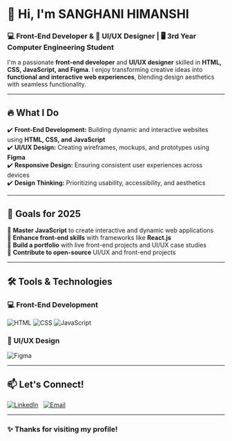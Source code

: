 # 👋 Hi, I'm SANGHANI HIMANSHI  
### 💻 Front-End Developer & 🎨 UI/UX Designer | 🖥️ 3rd Year Computer Engineering Student  

I'm a passionate **front-end developer** and **UI/UX designer** skilled in **HTML, CSS, JavaScript, and Figma**. I enjoy transforming creative ideas into **functional and interactive web experiences**, blending design aesthetics with seamless functionality.

---

## 🔥 What I Do  
✔️ **Front-End Development:** Building dynamic and interactive websites using **HTML, CSS, and JavaScript**  
✔️ **UI/UX Design:** Creating wireframes, mockups, and prototypes using **Figma**  
✔️ **Responsive Design:** Ensuring consistent user experiences across devices  
✔️ **Design Thinking:** Prioritizing usability, accessibility, and aesthetics  

---

## 🚀 Goals for 2025  
🔹 **Master JavaScript** to create interactive and dynamic web applications  
🔹 **Enhance front-end skills** with frameworks like **React.js**  
🔹 **Build a portfolio** with live front-end projects and UI/UX case studies  
🔹 **Contribute to open-source** UI/UX and front-end projects  

---

## 🛠️ Tools & Technologies

### 💻 **Front-End Development**
![HTML](https://img.shields.io/badge/HTML5-E34F26?logo=html5&logoColor=white)
![CSS](https://img.shields.io/badge/CSS3-1572B6?logo=css3&logoColor=white)
![JavaScript](https://img.shields.io/badge/JavaScript-F7DF1E?logo=javascript&logoColor=black)

### 🎨 **UI/UX Design**
![Figma](https://img.shields.io/badge/Figma-F24E1E?logo=figma&logoColor=white)

---

## 📫 Let's Connect!  
[![LinkedIn](https://img.shields.io/badge/LinkedIn-blue?style=flat&logo=linkedin&labelColor=blue)](https://www.linkedin.com/in/sanghani-himanshi-3b3832280/)&nbsp;&nbsp;
[![Email](https://img.shields.io/badge/Email-D14836?style=flat&logo=gmail&logoColor=white&labelColor=D14836)](mailto:sanghanihimanshi160@email.com)

---

### **✨ Thanks for visiting my profile!**
